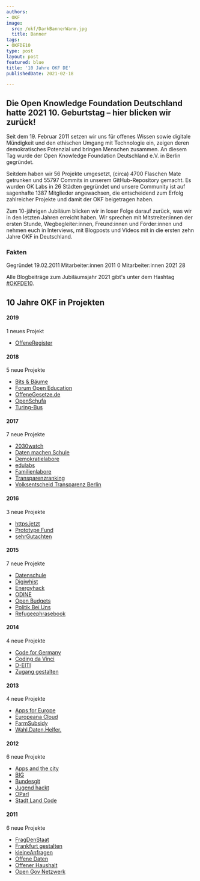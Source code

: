 ```yaml
---
authors:
- OKF
image:
  src: /okf/DarkBannerWarm.jpg
  title: Banner
tags:
- OKFDE10
type: post
layout: post
featured: blue
title: '10 Jahre OKF DE'
publishedDate: 2021-02-18

---
```


## Die Open Knowledge Foundation Deutschland hatte 2021 10. Geburtstag – hier blicken wir zurück!

Seit dem 19. Februar 2011 setzen wir uns für offenes Wissen sowie digitale Mündigkeit und den ethischen Umgang mit Technologie ein, zeigen deren demokratisches Potenzial und bringen Menschen zusammen. An diesem Tag wurde der Open Knowledge Foundation Deutschland e.V. in Berlin gegründet.

Seitdem haben wir 56 Projekte umgesetzt, (circa) 4700 Flaschen Mate getrunken und 55797 Commits in unserem GitHub-Repository gemacht. Es wurden OK Labs in 26 Städten gegründet und unsere Community ist auf sagenhafte 1387 Mitglieder angewachsen, die entscheidend zum Erfolg zahlreicher Projekte und damit der OKF beigetragen haben. 

Zum 10-jährigen Jubiläum blicken wir in loser Folge darauf zurück, was wir in den letzten Jahren erreicht haben. Wir sprechen mit Mitstreiter:innen der ersten Stunde, Wegbegleiter:innen, Freund:innen und Förder:innen und nehmen euch in Interviews, mit Blogposts und Videos mit in die ersten zehn Jahre OKF in Deutschland.

### Fakten
Gegründet 19.02.2011
Mitarbeiter:innen 2011 0
Mitarbeiter:innen 2021 28


Alle Blogbeiträge zum Jubiläumsjahr 2021 gibt's unter dem Hashtag [#OKFDE10](https://okfn.de/tags/okfde10/).

## 10 Jahre OKF in Projekten

#### 2019
1 neues Projekt
- [OffeneRegister](/projekte/offeneregister)

#### 2018
5 neue Projekte
- [Bits & Bäume](/projekte/bits-und-baeume)
- [Forum Open Education](/projekte/forumopenedu)
- [OffeneGesetze.de](/projekte/offenegesetze)
- [OpenSchufa](/projekte/opschufa)
- [Turing-Bus](/projekte/turing-bus)

#### 2017
7 neue Projekte
- [2030watch](/projekte/2030-watch)
- [Daten machen Schule](/projekte/datenmachenschule)
- [Demokratielabore](/projekte/demokratielabore)
- [edulabs](/projekte/edulabs)
- [Familienlabore](/projekte/familienlabore)
- [Transparenzranking](/projekte/transparenzranking)
- [Volksentscheid Transparenz Berlin](/projekte/volksentscheid)

#### 2016
3 neue Projekte
- [https.jetzt](/projekte/httpsjetzt)
- [Prototype Fund](/projekte/prototypefund)
- [sehrGutachten](/projekte/sehrgutachten)

#### 2015
7 neue Projekte
- [Datenschule](/projekte/datenschule)
- [Digiwhist](/projekte/digiwhist)
- [Energyhack](/projekte/energyhack)
- [ODINE](/projekte/odine)
- [Open Budgets](/projekte/openbudgets)
- [Politik Bei Uns](/projekte/politikbeiuns)
- [Refugeephrasebook](/projekte/refugeephrasebook)

#### 2014
4 neue Projekte
- [Code for Germany](/projekte/codeforde)
- [Coding da Vinci](/projekte/codingdavinci)
- [D-EITI](/projekte/eiti)
- [Zugang gestalten](/projekte/zuganggestalten)

#### 2013
4 neue Projekte
- [Apps for Europe](/projekte/appsforeurope)
- [Europeana Cloud](/projekte/europeanacloud)
- [FarmSubsidy](/projekte/farmsubsidy)
- [Wahl.Daten.Helfer.](/projekte/wahldatenhelfer)

#### 2012
6 neue Projekte
- [Apps and the city](/projekte/appsandthecity)
- [BIG](/projekte/big)
- [Bundesgit](/projekte/bundesgit)
- [Jugend hackt](/projekte/jugendhackt)
- [OParl](/projekte/oparl)
- [Stadt Land Code](/projekte/stadtlandcode)

#### 2011
6 neue Projekte
- [FragDenStaat](/projekte/fragdenstaat)
- [Frankfurt gestalten](/projekte/frankfurtgestalten)
- [kleineAnfragen](/projekte/kleineanfragen)
- [Offene Daten](/projekte/offenedaten)
- [Offener Haushalt](/projekte/offenerhaushalt)
- [Open Gov Netzwerk](/projekte/ogp)


